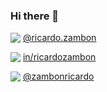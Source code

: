 ### Hi there 👋

<img src="http://cdn.jsdelivr.net/gh/ricardozambon/ricardozambon/icons/medium.png" style="vertical-align:text-bottom;" /> [@ricardo.zambon](https://medium.com/@ricardo.zambon)

<img src="http://cdn.jsdelivr.net/gh/ricardozambon/ricardozambon/icons/linkedin.png" style="vertical-align:text-bottom;" /> [in/ricardozambon](https://www.linkedin.com/in/ricardozambon)

<img src="http://cdn.jsdelivr.net/gh/ricardozambon/ricardozambon/icons/instagram.png" style="vertical-align:text-bottom;" /> [@zambonricardo](https://www.instagram.com/zambonricardo)

<!--
**RicardoZambon/RicardoZambon** is a ✨ _special_ ✨ repository because its `README.md` (this file) appears on your GitHub profile.

Here are some ideas to get you started:

- 🔭 I’m currently working on ...
- 🌱 I’m currently learning ...
- 👯 I’m looking to collaborate on ...
- 🤔 I’m looking for help with ...
- 💬 Ask me about ...
- 📫 How to reach me: ...
- 😄 Pronouns: ...
- ⚡ Fun fact: ...
-->
